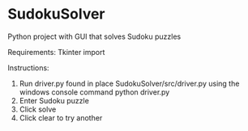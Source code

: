 # SudokuSolver
Python project with GUI that solves Sudoku puzzles

Requirements:
Tkinter import

Instructions:
1. Run driver.py found in place SudokuSolver/src/driver.py using the windows console command python driver.py
2. Enter Sudoku puzzle
3. Click solve
4. Click clear to try another
